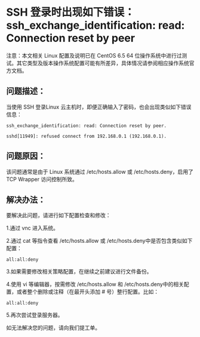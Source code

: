 # SSH 登录时出现如下错误：ssh_exchange_identification: read: Connection reset by peer

注意：本文相关 Linux 配置及说明已在 CentOS 6.5 64 位操作系统中进行过测试。其它类型及版本操作系统配置可能有所差异，具体情况请参阅相应操作系统官方文档。

## **问题描述：**

当使用 SSH 登录Linux 云主机时，即便正确输入了密码，也会出现类似如下错误信息：

```shell
ssh_exchange_identification: read: Connection reset by peer.

sshd[11949]: refused connect from 192.168.0.1 (192.168.0.1).
```



## **问题原因：**

该问题通常是由于 Linux 系统通过 /etc/hosts.allow 或 /etc/hosts.deny，启用了 TCP Wrapper 访问控制所致。

## **解决办法：**

要解决此问题，请进行如下配置检查和修改：

1.通过 vnc 进入系统。

2.通过 cat 等指令查看 /etc/hosts.allow 或 /etc/hosts.deny中是否包含类似如下配置：

```shell
all:all:deny
```

3.如果需要修改相关策略配置，在继续之前建议进行文件备份。

4.使用 vi 等编辑器，按需修改 /etc/hosts.allow 和 /etc/hosts.deny中的相关配置，或者整个删除或注释（在最开头添加 # 号）整行配置。比如：

```shell
all:all:deny
```

5.再次尝试登录服务器。

如无法解决您的问题，请向我们提工单。
